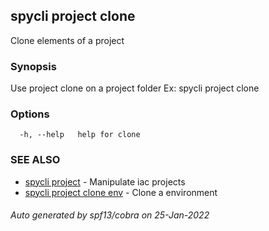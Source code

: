## spycli project clone

Clone elements of a project

### Synopsis

Use project clone on a project folder
Ex:
spycli project clone

### Options

```
  -h, --help   help for clone
```

### SEE ALSO

* [spycli project](spycli_project.md)	 - Manipulate iac projects
* [spycli project clone env](spycli_project_clone_env.md)	 - Clone a environment

###### Auto generated by spf13/cobra on 25-Jan-2022
